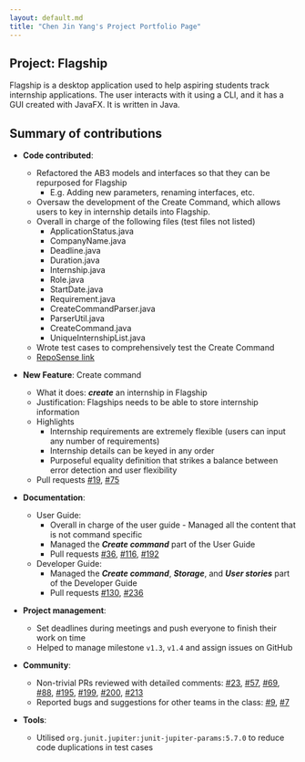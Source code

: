 ```yaml
---
layout: default.md
title: "Chen Jin Yang's Project Portfolio Page"
---
```


## Project: Flagship

Flagship is a desktop application used to help aspiring students track internship applications. The user interacts with it using a CLI, and it has a GUI created with JavaFX. It is written in Java.

## Summary of contributions

* **Code contributed**:
    * Refactored the AB3 models and interfaces so that they can be repurposed for Flagship
        * E.g. Adding new parameters, renaming interfaces, etc.
    * Oversaw the development of the Create Command, which allows users to key in internship details into Flagship.
    * Overall in charge of the following files (test files not listed)
      * ApplicationStatus.java
      * CompanyName.java
      * Deadline.java
      * Duration.java
      * Internship.java
      * Role.java
      * StartDate.java
      * Requirement.java
      * CreateCommandParser.java
      * ParserUtil.java
      * CreateCommand.java
      * UniqueInternshipList.java
    * Wrote test cases to comprehensively test the Create Command
    * [RepoSense link](https://nus-cs2103-ay2324s1.github.io/tp-dashboard/?search=&sort=groupTitle&sortWithin=title&timeframe=commit&mergegroup=&groupSelect=groupByRepos&breakdown=true&checkedFileTypes=docs~functional-code~test-code&since=2023-09-22&tabOpen=true&tabType=authorship&tabAuthor=jinyang628&tabRepo=AY2324S1-CS2103T-W17-1%2Ftp%5Bmaster%5D&authorshipIsMergeGroup=false&authorshipFileTypes=docs~functional-code~test-code&authorshipIsBinaryFileTypeChecked=false&authorshipIsIgnoredFilesChecked=false)

* **New Feature**: Create command
    * What it does: _**create**_ an internship in Flagship
    * Justification: Flagships needs to be able to store internship information
    * Highlights
      * Internship requirements are extremely flexible (users can input any number of requirements)
      * Internship details can be keyed in any order
      * Purposeful equality definition that strikes a balance between error detection and user flexibility 
    * Pull requests [\#19](https://github.com/AY2324S1-CS2103T-W17-1/tp/pull/19), [\#75](https://github.com/AY2324S1-CS2103T-W17-1/tp/pull/75)

* **Documentation**:
  * User Guide:
    * Overall in charge of the user guide - Managed all the content that is not command specific 
    * Managed the _**Create command**_ part of the User Guide
    * Pull requests [\#36](https://github.com/AY2324S1-CS2103T-W17-1/tp/pull/36), [\#116](https://github.com/AY2324S1-CS2103T-W17-1/tp/pull/116), [\#192](https://github.com/AY2324S1-CS2103T-W17-1/tp/pull/192)
  * Developer Guide:
    * Managed the _**Create command**_, _**Storage**_, and _**User stories**_ part of the Developer Guide
    * Pull requests [\#130](https://github.com/AY2324S1-CS2103T-W17-1/tp/pull/130), [\#236](https://github.com/AY2324S1-CS2103T-W17-1/tp/pull/236)

* **Project management**:
  * Set deadlines during meetings and push everyone to finish their work on time
  * Helped to manage milestone `v1.3`, `v1.4` and assign issues on GitHub

* **Community**:
  * Non-trivial PRs reviewed with detailed comments:
    [\#23](https://github.com/AY2324S1-CS2103T-W17-1/tp/pull/23),
    [\#57](https://github.com/AY2324S1-CS2103T-W17-1/tp/pull/57),
    [\#69](https://github.com/AY2324S1-CS2103T-W17-1/tp/pull/69),
    [\#88](https://github.com/AY2324S1-CS2103T-W17-1/tp/pull/88),
    [\#195](https://github.com/AY2324S1-CS2103T-W17-1/tp/pull/195),
    [\#199](https://github.com/AY2324S1-CS2103T-W17-1/tp/pull/199),
    [\#200](https://github.com/AY2324S1-CS2103T-W17-1/tp/pull/200),
    [\#213](https://github.com/AY2324S1-CS2103T-W17-1/tp/pull/213)
  * Reported bugs and suggestions for other teams in the class:
    [\#9](https://github.com/jinyang628/ped/issues/9),
    [\#7](https://github.com/jinyang628/ped/issues/7)

* **Tools**:
  * Utilised `org.junit.jupiter:junit-jupiter-params:5.7.0` to reduce code duplications in test cases
